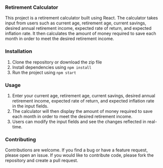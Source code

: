 ### Retirement Calculator
This project is a retirement calculator built using React. The calculator takes input from users such as current age, retirement age, current savings, desired annual retirement income, expected rate of return, and expected inflation rate. It then calculates the amount of money required to save each month in order to meet the desired retirement income.

### Installation
1. Clone the repository or download the zip file
2. Install dependencies using `npm install`
3. Run the project using `npm start`
### Usage
1. Enter your current age, retirement age, current savings, desired annual retirement income, expected rate of return, and expected inflation rate in the input fields.
2. The calculator will then display the amount of money required to save each month in order to meet the desired retirement income.
3. Users can modify the input fields and see the changes reflected in real-time.
### Contributing
Contributions are welcome. If you find a bug or have a feature request, please open an issue. If you would like to contribute code, please fork the repository and create a pull request.


